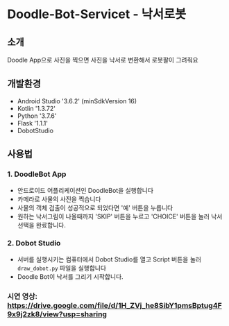 # Doodle-Bot-Servicet  - 낙서로봇

## 소개 

 Doodle App으로 사진을 찍으면 사진을 낙서로 변환해서 로봇팔이 그려줘요

 

## 개발환경

+ Android Studio '3.6.2' (minSdkVersion 16)
+ Kotlin '1.3.72'
+ Python '3.7.6'
+ Flask '1.1.1'
+ DobotStudio



## 사용법 



### 1. DoodleBot App

+ 안드로이드 어플리케이션인 DoodleBot을 실행합니다
+ 카메라로 사물의 사진을 찍습니다
+ 사물의 객체 검출이 성공적으로 되었다면 '예' 버튼을 누릅니다
+ 원하는 낙서그림이 나올때까지 'SKIP' 버튼을 누르고  'CHOICE' 버튼을 눌러 낙서 선택을 완료합니다. 



### 2. Dobot Studio

+ 서버를 실행시키는 컴퓨터에서 Dobot Studio를 열고 Script 버튼을 눌러 `draw_dobot.py` 파일을 실행합니다
+ Doodle Bot이 낙서를 그리기 시작합니다. 



### 시연 영상:   https://drive.google.com/file/d/1H_ZVj_he8SibY1pmsBptug4F9x9j2zk8/view?usp=sharing






